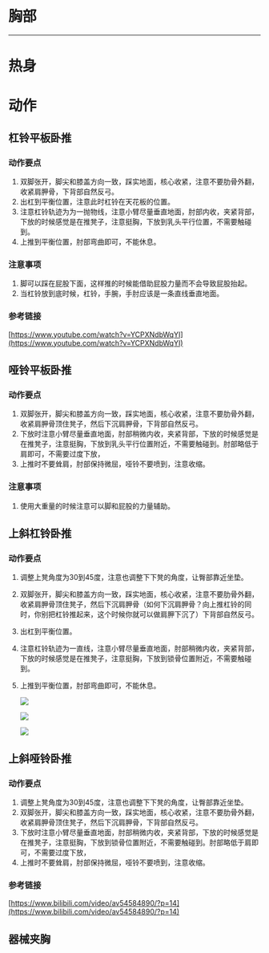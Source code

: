 # 胸部

----

# 热身

# 动作

## 杠铃平板卧推

###  动作要点

1. 双脚张开，脚尖和膝盖方向一致，踩实地面，核心收紧，注意不要肋骨外翻，收紧肩胛骨，下背部自然反弓。
2. 出杠到平衡位置，注意此时杠铃在天花板的位置。
3. 注意杠铃轨迹为为一抛物线，注意小臂尽量垂直地面，肘部内收，夹紧背部，下放的时候感觉是在推凳子，注意挺胸，下放到乳头平行位置，不需要触碰到。
4. 上推到平衡位置，肘部弯曲即可，不能休息。

### 注意事项

1. 脚可以踩在屁股下面，这样推的时候能借助屁股力量而不会导致屁股抬起。
2. 当杠铃放到底时候，杠铃，手腕，手肘应该是一条直线垂直地面。

### 参考链接

[https://www.youtube.com/watch?v=YCPXNdbWqYI](https://www.youtube.com/watch?v=YCPXNdbWqYI)

##  哑铃平板卧推

### 动作要点

1. 双脚张开，脚尖和膝盖方向一致，踩实地面，核心收紧，注意不要肋骨外翻，收紧肩胛骨顶住凳子，然后下沉肩胛骨，下背部自然反弓。
2. 下放时注意小臂尽量垂直地面，肘部稍微内收，夹紧背部，下放的时候感觉是在推凳子，注意挺胸，下放到乳头平行位置附近，不需要触碰到。肘部略低于肩即可，不需要过度下放，
3. 上推时不要耸肩，肘部保持微屈，哑铃不要喷到，注意收缩。

### 注意事项

1. 使用大重量的时候注意可以脚和屁股的力量辅助。

##  上斜杠铃卧推

### 动作要点

1. 调整上凳角度为30到45度，注意也调整下下凳的角度，让臀部靠近坐垫。

2. 双脚张开，脚尖和膝盖方向一致，踩实地面，核心收紧，注意不要肋骨外翻，收紧肩胛骨顶住凳子，然后下沉肩胛骨（如何下沉肩胛骨？向上推杠铃的同时，你别把杠铃推起来，这个时候你就可以做肩胛下沉了）下背部自然反弓。

3. 出杠到平衡位置。

4. 注意杠铃轨迹为一直线，注意小臂尽量垂直地面，肘部稍微内收，夹紧背部，下放的时候感觉是在推凳子，注意挺胸，下放到锁骨位置附近，不需要触碰到。

5. 上推到平衡位置，肘部弯曲即可，不能休息。

   

   ![](https://zhenyusu-blog.oss-cn-qingdao.aliyuncs.com/%E5%81%A5%E8%BA%AB/%E8%83%B8/3.png)

   ![](https://zhenyusu-blog.oss-cn-qingdao.aliyuncs.com/%E5%81%A5%E8%BA%AB/%E8%83%B8/2.png)

   ![](https://zhenyusu-blog.oss-cn-qingdao.aliyuncs.com/%E5%81%A5%E8%BA%AB/%E8%83%B8/Snipaste_2019-06-22_22-02-29.png)

##  上斜哑铃卧推

### 动作要点

1. 调整上凳角度为30到45度，注意也调整下下凳的角度，让臀部靠近坐垫。
2. 双脚张开，脚尖和膝盖方向一致，踩实地面，核心收紧，注意不要肋骨外翻，收紧肩胛骨顶住凳子，然后下沉肩胛骨，下背部自然反弓。
3. 下放时注意小臂尽量垂直地面，肘部稍微内收，夹紧背部，下放的时候感觉是在推凳子，注意挺胸，下放到锁骨位置附近，不需要触碰到。肘部略低于肩即可，不需要过度下放，
4. 上推时不要耸肩，肘部保持微屈，哑铃不要喷到，注意收缩。

### 参考链接

[https://www.bilibili.com/video/av54584890/?p=14](https://www.bilibili.com/video/av54584890/?p=14)

##  器械夹胸